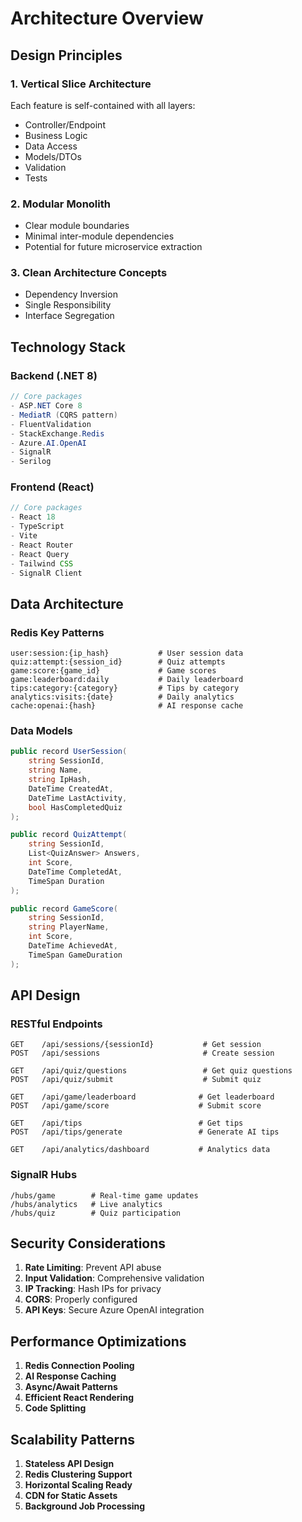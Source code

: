 # Architecture Overview

## Design Principles

### 1. Vertical Slice Architecture
Each feature is self-contained with all layers:
- Controller/Endpoint
- Business Logic
- Data Access
- Models/DTOs
- Validation
- Tests

### 2. Modular Monolith
- Clear module boundaries
- Minimal inter-module dependencies
- Potential for future microservice extraction

### 3. Clean Architecture Concepts
- Dependency Inversion
- Single Responsibility
- Interface Segregation

## Technology Stack

### Backend (.NET 8)
```csharp
// Core packages
- ASP.NET Core 8
- MediatR (CQRS pattern)
- FluentValidation
- StackExchange.Redis
- Azure.AI.OpenAI
- SignalR
- Serilog
```

### Frontend (React)
```javascript
// Core packages
- React 18
- TypeScript
- Vite
- React Router
- React Query
- Tailwind CSS
- SignalR Client
```

## Data Architecture

### Redis Key Patterns
```
user:session:{ip_hash}           # User session data
quiz:attempt:{session_id}        # Quiz attempts
game:score:{game_id}             # Game scores
game:leaderboard:daily           # Daily leaderboard
tips:category:{category}         # Tips by category
analytics:visits:{date}          # Daily analytics
cache:openai:{hash}              # AI response cache
```

### Data Models
```csharp
public record UserSession(
    string SessionId,
    string Name,
    string IpHash,
    DateTime CreatedAt,
    DateTime LastActivity,
    bool HasCompletedQuiz
);

public record QuizAttempt(
    string SessionId,
    List<QuizAnswer> Answers,
    int Score,
    DateTime CompletedAt,
    TimeSpan Duration
);

public record GameScore(
    string SessionId,
    string PlayerName,
    int Score,
    DateTime AchievedAt,
    TimeSpan GameDuration
);
```

## API Design

### RESTful Endpoints
```
GET    /api/sessions/{sessionId}           # Get session
POST   /api/sessions                       # Create session

GET    /api/quiz/questions                 # Get quiz questions
POST   /api/quiz/submit                    # Submit quiz

GET    /api/game/leaderboard              # Get leaderboard
POST   /api/game/score                    # Submit score

GET    /api/tips                          # Get tips
POST   /api/tips/generate                 # Generate AI tips

GET    /api/analytics/dashboard           # Analytics data
```

### SignalR Hubs
```
/hubs/game        # Real-time game updates
/hubs/analytics   # Live analytics
/hubs/quiz        # Quiz participation
```

## Security Considerations

1. **Rate Limiting**: Prevent API abuse
2. **Input Validation**: Comprehensive validation
3. **IP Tracking**: Hash IPs for privacy
4. **CORS**: Properly configured
5. **API Keys**: Secure Azure OpenAI integration

## Performance Optimizations

1. **Redis Connection Pooling**
2. **AI Response Caching**
3. **Async/Await Patterns**
4. **Efficient React Rendering**
5. **Code Splitting**

## Scalability Patterns

1. **Stateless API Design**
2. **Redis Clustering Support**
3. **Horizontal Scaling Ready**
4. **CDN for Static Assets**
5. **Background Job Processing**
